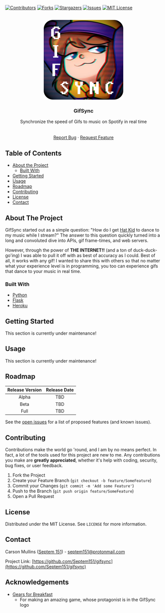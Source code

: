 [![Contributors][contributors-shield]][contributors-url]
[![Forks][forks-shield]][forks-url]
[![Stargazers][stars-shield]][stars-url]
[![Issues][issues-shield]][issues-url]
[![MIT License][license-shield]][license-url]


<!-- PROJECT LOGO -->
<br />
<div align="center">
  <a href="https://github.com/Septem151/gifsync">
    <img src="images/logo.png" alt="Logo" width="256" height="256">
  </a>

  <h3 align="center">GifSync</h3>

  <p align="center">
    Synchronize the speed of Gifs to music on Spotify in real time
    <br />
    <!-- EXCLUDE DOCS
    <a href="https://github.com/Septem151/gifsync"><strong>Explore the docs »</strong></a>
    -->
    <br />
    <br />
    <!-- EXCLUDE VIEW DEMO
    <a href="https://github.com/Septem151/gifsync">View Demo</a>
    ·
    -->
    <a href="https://github.com/Septem151/gifsync/issues">Report Bug</a>
    ·
    <a href="https://github.com/Septem151/gifsync/issues">Request Feature</a>
  </p>
</div>



<!-- TABLE OF CONTENTS -->
## Table of Contents

* [About the Project](#about-the-project)
  * [Built With](#built-with)
* [Getting Started](#getting-started)
  <!-- * [Prerequisites](#prerequisites) -->
  <!-- * [Installation](#installation) -->
* [Usage](#usage)
* [Roadmap](#roadmap)
* [Contributing](#contributing)
* [License](#license)
* [Contact](#contact)



<!-- ABOUT THE PROJECT -->
## About The Project
<!-- EXCLUDE PROJECT SCREENSHOT
[![GifSync Screen Shot][project-screenshot]](https://example.com)
-->
GifSync started out as a simple question: "How do I get [Hat Kid][a-hat-in-time] to dance to my music while I stream?" The answer to this question quickly turned into a long and convoluted dive into APIs, gif frame-times, and web servers.

However, through the power of **THE INTERNET!!** (and a ton of duck-duck-go'ing) I was able to pull it off with as best of accuracy as I could. Best of all, it works with any gif! I wanted to share this with others so that no matter what your experience level is in programming, you too can experience gifs that dance to your music in real time.


### Built With

* [Python](python-link)
* [Flask](flask-link)
* [Heroku](heroku-link)



<!-- GETTING STARTED -->
## Getting Started
This section is currently under maintenance!
<!--
To get a local copy up and running, follow these simple steps.

### Prerequisites

* npm
```sh
npm install npm@latest -g
```

### Installation
 
1. Clone the project
```sh
git clone https://github.com/Septem151/gifsync.git
```
2. Install NPM packages
```sh
npm install
```
-->


<!-- USAGE EXAMPLES -->
## Usage
This section is currently under maintenance!
<!--
Use this space to show useful examples of how a project can be used. Additional screenshots, code examples and demos work well in this space. You may also link to more resources.

_For more examples, please refer to the [Documentation](https://example.com)_
-->


<!-- ROADMAP -->
## Roadmap
| Release Version | Release Date |
| :-------------: | :----------: |
| Alpha | TBD |
| Beta | TBD |
| Full | TBD |

See the [open issues](https://github.com/Septem151/gifsync/issues) for a list of proposed features (and known issues).



<!-- CONTRIBUTING -->
## Contributing

Contributions make the world go 'round, and I am by no means perfect. In fact, a lot of the tools used for this project are new to me. Any contributions you make are **greatly appreciated**, whether it's help with coding, security, bug fixes, or user feedback.

1. Fork the Project
2. Create your Feature Branch (`git checkout -b feature/SomeFeature`)
3. Commit your Changes (`git commit -m 'Add some Feature'`)
4. Push to the Branch (`git push origin feature/SomeFeature`)
5. Open a Pull Request



<!-- LICENSE -->
## License

Distributed under the MIT License. See `LICENSE` for more information.



<!-- CONTACT -->
## Contact

Carson Mullins ([Septem 151](https://keybase.io/septem151)) - septem151@protonmail.com

Project Link: [https://github.com/Septem151/gifsync](https://github.com/Septem151/gifsync)


<!-- ACKNOWLEDGEMENTS -->
## Acknowledgements

* [Gears for Breakfast](https://gearsforbreakfast.com)
  * For making an amazing game, whose protagonist is in the GifSync logo


<!-- MARKDOWN LINKS & IMAGES -->
<!-- https://www.markdownguide.org/basic-syntax/#reference-style-links -->
[contributors-shield]: https://img.shields.io/github/contributors/Septem151/gifsync.svg?style=flat-square
[contributors-url]: https://github.com/Septem151/gifsync/graphs/contributors
[forks-shield]: https://img.shields.io/github/forks/Septem151/gifsync.svg?style=flat-square
[forks-url]: https://github.com/Septem151/gifsync/network/members
[stars-shield]: https://img.shields.io/github/stars/Septem151/gifsync.svg?style=flat-square
[stars-url]: https://github.com/Septem151/gifsync/stargazers
[issues-shield]: https://img.shields.io/github/issues/Septem151/gifsync.svg?style=flat-square
[issues-url]: https://github.com/Septem151/gifsync/issues
[license-shield]: https://img.shields.io/github/license/Septem151/gifsync.svg?style=flat-square
[license-url]: https://github.com/Septem151/gifsync/blob/master/LICENSE.txt
[project-screenshot]: gifsync/static/images/screenshot.png
[a-hat-in-time]: https://gearsforbreakfast.com/games/a-hat-in-time/
[python-link]: https://www.python.org/
[flask-link]: https://pypi.org/project/Flask/
[heroku-link]: https://heroku.com